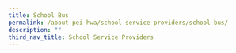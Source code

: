 ```yaml
---
title: School Bus
permalink: /about-pei-hwa/school-service-providers/school-bus/
description: ""
third_nav_title: School Service Providers
---
```

